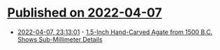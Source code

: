 # [Published on 2022-04-07](index.md)

* [2022-04-07, 23:13:01](https://news.ycombinator.com/item?id=30951458) - [1.5-Inch Hand-Carved Agate from 1500 B.C. Shows Sub-Millimeter Details](https://news.artnet.com/art-world/griffin-warrior-tomb-pylos-combat-agate-1142624)
